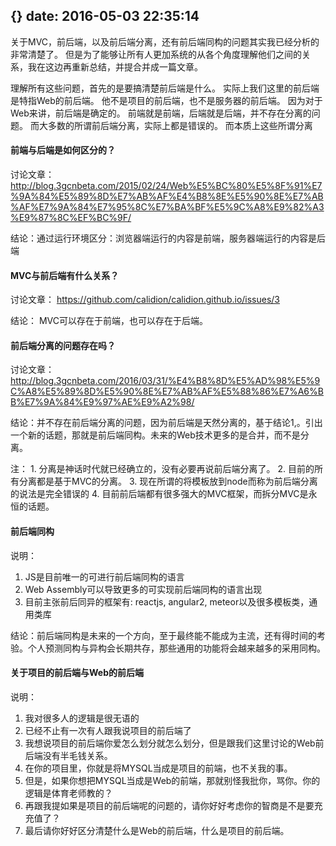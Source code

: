 {}
date: 2016-05-03 22:35:14
---
关于MVC，前后端，以及前后端分离，还有前后端同构的问题其实我已经分析的非常清楚了。
但是为了能够让所有人更加系统的从各个角度理解他们之间的关系，我在这边再重新总结，并提合并成一篇文章。

理解所有这些问题，首先的是要搞清楚前后端是什么。
实际上我们这里的前后端是特指Web的前后端。
他不是项目的前后端，也不是服务器的前后端。
因为对于Web来讲，前后端是确定的。
前端就是前端，后端就是后端，并不存在分离的问题。
而大多数的所谓前后端分离，实际上都是错误的。
而本质上这些所谓分离


#### 前端与后端是如何区分的？
讨论文章：
http://blog.3gcnbeta.com/2015/02/24/Web%E5%BC%80%E5%8F%91%E7%9A%84%E5%89%8D%E7%AB%AF%E4%B8%8E%E5%90%8E%E7%AB%AF%E7%9A%84%E7%95%8C%E7%BA%BF%E5%9C%A8%E9%82%A3%E9%87%8C%EF%BC%9F/

结论：通过运行环境区分：浏览器端运行的内容是前端，服务器端运行的内容是后端

#### MVC与前后端有什么关系？
讨论文章： https://github.com/calidion/calidion.github.io/issues/3

结论： MVC可以存在于前端，也可以存在于后端。 

#### 前后端分离的问题存在吗？
讨论文章：
http://blog.3gcnbeta.com/2016/03/31/%E4%B8%8D%E5%AD%98%E5%9C%A8%E5%89%8D%E5%90%8E%E7%AB%AF%E5%88%86%E7%A6%BB%E7%9A%84%E9%97%AE%E9%A2%98/

结论：并不存在前后端分离的问题，因为前后端是天然分离的，基于结论1,。引出一个新的话题，那就是前后端同构。未来的Web技术更多的是合并，而不是分离。

注：
	1. 分离是神话时代就已经确立的，没有必要再说前后端分离了。
	2. 目前的所有分离都是基于MVC的分离。
	3. 现在所谓的将模板放到node而称为前后端分离的说法是完全错误的
	4. 目前前后端都有很多强大的MVC框架，而拆分MVC是永恒的话题。

#### 前后端同构
说明：
1. JS是目前唯一的可进行前后端同构的语言
2. Web Assembly可以导致更多的可实现前后端同构的语言出现
3. 目前主张前后同异的框架有: reactjs, angular2, meteor以及很多模板类，通用类库

结论：前后端同构是未来的一个方向，至于最终能不能成为主流，还有得时间的考验。个人预测同构与异构会长期共存，那些通用的功能将会越来越多的采用同构。

#### 关于项目的前后端与Web的前后端
说明：
1. 我对很多人的逻辑是很无语的
2. 已经不止有一次有人跟我说项目的前后端了
3. 我想说项目的前后端你爱怎么划分就怎么划分，但是跟我们这里讨论的Web前后端没有半毛钱关系。
4. 在你的项目里，你就是将MYSQL当成是项目的前端，也不关我的事。
5. 但是，如果你想把MYSQL当成是Web的前端，那就别怪我批你，骂你。你的逻辑是体育老师教的？
6. 再跟我提如果是项目的前后端呢的问题的，请你好好考虑你的智商是不是要充充值了？
7. 最后请你好好区分清楚什么是Web的前后端，什么是项目的前后端。